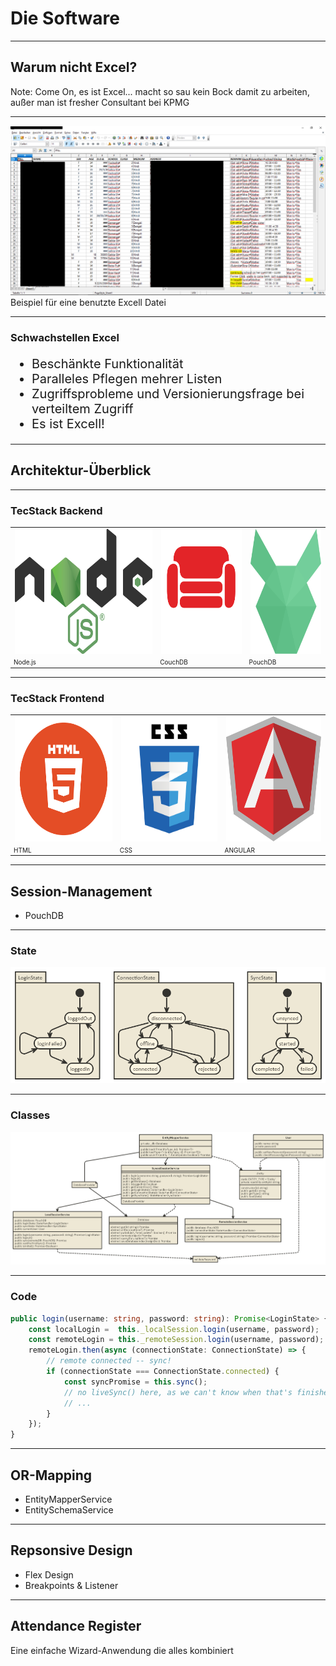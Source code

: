 # Die Software

---

## Warum nicht Excel?

Note: Come On, es ist Excel... macht so sau kein Bock damit zu arbeiten, außer man ist fresher Consultant bei KPMG

----

<img src="img/Excell_Beispiel_Anonymisiert.PNG">
Beispiel für eine benutzte Excell Datei

----

### Schwachstellen Excel

<ul style="font-size: 20px">
    <li>Beschänkte Funktionalität</li>
    <li>Paralleles Pflegen mehrer Listen</li>
    <li>Zugriffsprobleme und Versionierungsfrage bei verteiltem Zugriff</li>
    <li>Es ist Excell!</li>
</ul>

---

## Architektur-Überblick

----

### TecStack Backend

<table class="clear centered padded">
    <tr>
        <td><img src="img/nodejs_logo.png" height="200px"></td>
        <td><img src="img/couchdb_logo.png" height="200px"></td>
        <td><img src="img/pouchdb_logo.svg" height="200px"></td>
    </tr>
    <tr style="font-size: 10px">
        <td>Node.js</td>
        <td>CouchDB</td>
        <td>PouchDB</td>
    </tr>
</table>

----

### TecStack Frontend

<table class="clear centered padded">
    <tr>
        <td><img src="img/html_logo.png" height="200px"></td>
        <td><img src="img/css_logo.svg" height="200px"></td>
        <td><img src="img/angular_logo.svg" height="200px"></td>
    </tr>
    <tr style="font-size: 10px">
        <td>HTML</td>
        <td>CSS</td>
        <td>ANGULAR</td>
    </tr>
</table>


---

## Session-Management

- PouchDB

----

### State

![Session State](img/session_state.png)

----

### Classes

![Session Classes](img/session_classes.png)

----

### Code

```ts
public login(username: string, password: string): Promise<LoginState> {
    const localLogin =  this._localSession.login(username, password);
    const remoteLogin = this._remoteSession.login(username, password);
    remoteLogin.then(async (connectionState: ConnectionState) => {
        // remote connected -- sync!
        if (connectionState === ConnectionState.connected) {
            const syncPromise = this.sync();
            // no liveSync() here, as we can't know when that's finished if there are no changes.
            // ...
        }
    });
}
```

---

## OR-Mapping

- EntityMapperService <!-- .element: class="fragment" data-fragment-index="1" -->
- EntitySchemaService <!-- .element: class="fragment" data-fragment-index="2" -->

---

## Repsonsive Design

- Flex Design
- Breakpoints & Listener

---

## Attendance Register

Eine einfache Wizard-Anwendung die alles kombiniert
